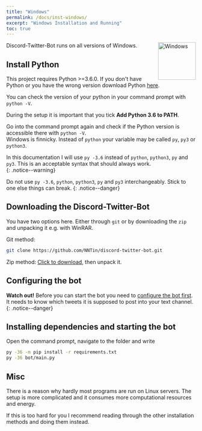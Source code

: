 ```yaml
---
title: "Windows"
permalink: /docs/inst-windows/
excerpt: "Windows Installation and Running"
toc: true
---
```


<img class="doc-img" src="{{ site.baseurl }}/assets/images/windows.png" alt="Windows" style="width: 100px; float: right;"/>

Discord-Twitter-Bot runs on all versions of Windows.

## Install Python

This project requires Python >=3.6.0. If you don't have Python or you have
the wrong version download Python [here](https://www.python.org/downloads/).  

You can check the version of your python in your command prompt with
`python -V`.  

During the setup it is important that you tick **Add Python 3.6 to PATH**.  

Go into the command prompt again and check if the Python version is accessible
there with `python -V`.  
Windows is finnicky. Instead of `python` your variable may be called `py`,
`py3` or `python3`.  

In this documentation I will use `py -3.6` instead of `python`, `python3`,
`py` and `py3`. This is an acceptable syntax that should always work.  
{: .notice--warning}

Do not use `py -3.6`, `python`, `python3`, `py` and `py3` interchangeably.
Stick to one else things can break.
{: .notice--danger}

## Downloading the Discord-Twitter-Bot

You have two options here. Either through `git` or by downloading the `zip`
and unpacking it e.g. with WinRAR.

Git method:
```bash
git clone https://github.com/NNTin/discord-twitter-bot.git
```

Zip method:
[Click to download](https://github.com/NNTin/discord-twitter-bot/archive/master.zip), then unpack it.

## Configuring the bot

**Watch out!** Before you can start the bot you need to
[configure the bot first](/discord-twitter-bot/docs/configuration). It needs
to know which tweets it is supposed to post into your text channel.
{: .notice--danger}

## Installing dependencies and starting the bot

Open the command prompt, navigate to the folder and write
```bash
py -36 -m pip install -r requirements.txt
py -36 bot/main.py
```

## Misc

There is a reason why hardly most programs are run on Linux servers. The setup
is more complicated and it consumes more computational resources and energy.

If this is too hard for you I recommend reading through the other installation
methods and doing them instead.
